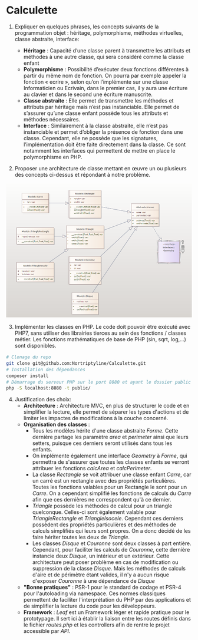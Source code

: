 # Calculette

1.  Expliquer en quelques phrases, les concepts suivants de la programmation objet : héritage, polymorphisme, méthodes virtuelles, classe abstraite, interface:

    - **Héritage** : Capacité d’une classe parent à transmettre les attributs et méthodes à une autre classe, qui sera considéré comme la classe enfant
    - **Polymorphisme** : Possibilité d’exécuter deux fonctions différentes à partir du même nom de fonction. On pourra par exemple appeler la fonction « ecrire », selon qu’on l’implémente sur une classe Informaticien ou Ecrivain, dans le premier cas, il y aura une écriture au clavier et dans le second une écriture manuscrite.
    - **Classe abstraite** : Elle permet de transmettre les méthodes et attributs par héritage mais n’est pas instanciable. Elle permet de s’assurer qu’une classe enfant possède tous les attributs et méthodes nécessaires.
    - **Interface** : Similairement à la classe abstraite, elle n’est pas instanciable et permet d’obliger la présence de fonction dans une classe. Cependant, elle ne possède que les signatures, l’implémentation doit être faite directement dans la classe. Ce sont notamment les interfaces qui permettent de mettre en place le polymorphisme en PHP.

2.  Proposer une architecture de classe mettant en œuvre un ou plusieurs des concepts ci-dessus et répondant à notre problème.

![UML](https://github.com/Nortriptyline/Calculette/blob/develop/uml.png?raw=true)

3. Implémenter les classes en PHP. Le code doit pouvoir être exécuté avec PHP7, sans utiliser des librairies tierces au sein des fonctions / classes métier. Les fonctions mathématiques de base de PHP (sin, sqrt, log,…) sont disponibles.

```bash
# Clonage du repo
git clone git@github.com:Nortriptyline/Calculette.git
# Installation des dépendances
composer install 
# Démarrage du serveur PHP sur le port 8080 et ayant le dossier public comme racine
php -S localhost:8080 -t public/
```



4. Justification des choix:
   - **Architecture** : Architecture MVC, en plus de structurer le code et en simplifier la lecture, elle permet de séparer les types d'actions et de limiter les impactes de modifications à la couche concerné.
   - **Organisation des classes** :
     - Tous les modèles hérite d'une classe abstraite _Forme_. Cette dernière partage les paramètre _area_ et _perimeter_ ainsi que leurs setters, puisque ces derniers seront utilisés dans tous les enfants.
     - On implémente également une interface _Geometry_ à _Forme_, qui permettra de s'assurer que toutes les classes enfants se verront attribuer les fonctions _calcArea_ et _calcPerimeter_.
     - La classe _Rectangle_ se voit attribuer une classe enfant _Carre_, car un carré est un rectangle avec des propriétés particulières. Toutes les fonctions valables pour un Rectangle le sont pour un _Carre_. On a cependant simplifié les fonctions de calculs du _Carre_ afin que ces dernières ne correspondent qu'à ce dernier.
     - _Triangle_ possède les méthodes de calcul pour un triangle quelconque. Celles-ci sont également valable pour _TriangleRectangle_ et _TriangleIsocele_. Cependant ces derniers possèdent des propriétés particulières et des méthodes de calculs simplifiés qui leurs sont propres. On a donc décidé de les faire hériter toutes les deux de _Triangle_.
     - Les classes _Disque_ et _Couronne_ sont deux classes à part entière. Cependant, pour faciliter les calculs de _Couronne_, cette dernière instancie deux _Disque_, un intérieur et un extérieur. Cette architecture peut poser problème en cas de modification ou suppression de la classe _Disque_. Mais les méthodes de calculs d'aire et de périmètre étant valides, il n'y a aucun risque d'exposer _Couronne_ à une dépendance de _Disque_
   - **"Bonne pratiques"** : PSR-1 pour le standard de codage et PSR-4 pour l'autoloading via namespace. Ces normes classiques permettent de faciliter l'interprétation du PHP par des applications et de simplifier la lecture du code pour les développeurs.
   - **Framework** : _Leaf_ est un Framework léger et rapide pratique pour le prototypage. Il sert ici à établir la liaison entre les routes définis dans le fichier _routes.php_ et les controllers afin de rentre le projet accessible par _API_.
